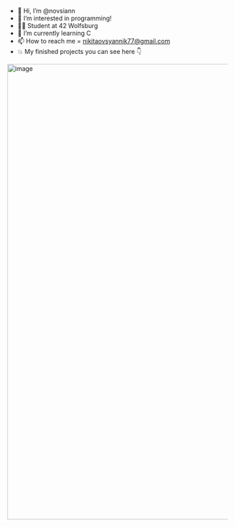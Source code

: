- 👋 Hi, I’m @novsiann
- 👀 I’m interested in programming!
- ✌🏽 Student at 42 Wolfsburg 
- 🌱 I’m currently learning C 
- 📫 How to reach me = nikitaovsyannik77@gmail.com
- 💥 My finished projects you can see here 👇
<img width="1040" alt="image" src="https://user-images.githubusercontent.com/79808917/226199941-f1485c6e-128a-4c08-85bb-0887ce99c5e8.png">

